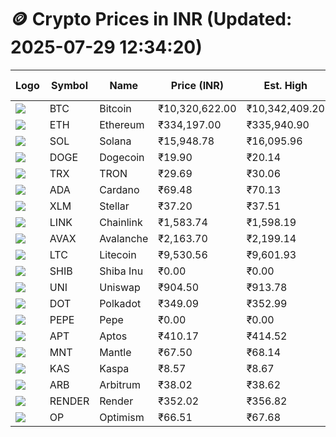 # 🪙 Crypto Prices in INR (Updated: 2025-07-29 12:34:20)

| Logo | Symbol | Name       | Price (INR) | Est. High | Est. Low | Gross Profit | Fees | Net Profit | ROI % |
|------|--------|------------|-------------|-----------|----------|---------------|------|-------------|--------|
| ![](https://coin-images.coingecko.com/coins/images/1/large/bitcoin.png?1696501400) | BTC    | Bitcoin    | ₹10,320,622.00 | ₹10,342,409.20 | ₹10,298,834.80 | ₹423.10 | ₹200.00 | ₹223.10 | 0.22% |
| ![](https://coin-images.coingecko.com/coins/images/279/large/ethereum.png?1696501628) | ETH    | Ethereum   | ₹334,197.00 | ₹335,940.90 | ₹332,453.10 | ₹1,049.11 | ₹200.00 | ₹849.11 | 0.85% |
| ![](https://coin-images.coingecko.com/coins/images/4128/large/solana.png?1718769756) | SOL    | Solana     | ₹15,948.78 | ₹16,095.96 | ₹15,801.60 | ₹1,862.79 | ₹200.00 | ₹1,662.79 | 1.66% |
| ![](https://coin-images.coingecko.com/coins/images/5/large/dogecoin.png?1696501409) | DOGE   | Dogecoin   | ₹19.90 | ₹20.14 | ₹19.66 | ₹2,487.85 | ₹200.00 | ₹2,287.85 | 2.29% |
| ![](https://coin-images.coingecko.com/coins/images/1094/large/tron-logo.png?1696502193) | TRX    | TRON       | ₹29.69 | ₹30.06 | ₹29.32 | ₹2,516.97 | ₹200.00 | ₹2,316.97 | 2.32% |
| ![](https://coin-images.coingecko.com/coins/images/975/large/cardano.png?1696502090) | ADA    | Cardano    | ₹69.48 | ₹70.13 | ₹68.83 | ₹1,882.85 | ₹200.00 | ₹1,682.85 | 1.68% |
| ![](https://coin-images.coingecko.com/coins/images/100/large/fmpFRHHQ_400x400.jpg?1735231350) | XLM    | Stellar    | ₹37.20 | ₹37.51 | ₹36.89 | ₹1,658.81 | ₹200.00 | ₹1,458.81 | 1.46% |
| ![](https://coin-images.coingecko.com/coins/images/877/large/chainlink-new-logo.png?1696502009) | LINK   | Chainlink  | ₹1,583.74 | ₹1,598.19 | ₹1,569.29 | ₹1,841.34 | ₹200.00 | ₹1,641.34 | 1.64% |
| ![](https://coin-images.coingecko.com/coins/images/12559/large/Avalanche_Circle_RedWhite_Trans.png?1696512369) | AVAX   | Avalanche  | ₹2,163.70 | ₹2,199.14 | ₹2,128.26 | ₹3,330.04 | ₹200.00 | ₹3,130.04 | 3.13% |
| ![](https://coin-images.coingecko.com/coins/images/2/large/litecoin.png?1696501400) | LTC    | Litecoin   | ₹9,530.56 | ₹9,601.93 | ₹9,459.19 | ₹1,508.94 | ₹200.00 | ₹1,308.94 | 1.31% |
| ![](https://coin-images.coingecko.com/coins/images/11939/large/shiba.png?1696511800) | SHIB   | Shiba Inu  | ₹0.00 | ₹0.00 | ₹0.00 | ₹2,172.98 | ₹200.00 | ₹1,972.98 | 1.97% |
| ![](https://coin-images.coingecko.com/coins/images/12504/large/uniswap-logo.png?1720676669) | UNI    | Uniswap    | ₹904.50 | ₹913.78 | ₹895.22 | ₹2,073.01 | ₹200.00 | ₹1,873.01 | 1.87% |
| ![](https://coin-images.coingecko.com/coins/images/12171/large/polkadot.png?1696512008) | DOT    | Polkadot   | ₹349.09 | ₹352.99 | ₹345.19 | ₹2,258.75 | ₹200.00 | ₹2,058.75 | 2.06% |
| ![](https://coin-images.coingecko.com/coins/images/29850/large/pepe-token.jpeg?1696528776) | PEPE   | Pepe       | ₹0.00 | ₹0.00 | ₹0.00 | ₹3,159.57 | ₹200.00 | ₹2,959.57 | 2.96% |
| ![](https://coin-images.coingecko.com/coins/images/26455/large/aptos_round.png?1696525528) | APT    | Aptos      | ₹410.17 | ₹414.52 | ₹405.82 | ₹2,146.05 | ₹200.00 | ₹1,946.05 | 1.95% |
| ![](https://coin-images.coingecko.com/coins/images/30980/large/Mantle-Logo-mark.png?1739213200) | MNT    | Mantle     | ₹67.50 | ₹68.14 | ₹66.86 | ₹1,911.43 | ₹200.00 | ₹1,711.43 | 1.71% |
| ![](https://coin-images.coingecko.com/coins/images/25751/large/kaspa-icon-exchanges.png?1696524837) | KAS    | Kaspa      | ₹8.57 | ₹8.67 | ₹8.47 | ₹2,265.75 | ₹200.00 | ₹2,065.75 | 2.07% |
| ![](https://coin-images.coingecko.com/coins/images/16547/large/arb.jpg?1721358242) | ARB    | Arbitrum   | ₹38.02 | ₹38.62 | ₹37.42 | ₹3,198.70 | ₹200.00 | ₹2,998.70 | 3.00% |
| ![](https://coin-images.coingecko.com/coins/images/11636/large/rndr.png?1696511529) | RENDER | Render     | ₹352.02 | ₹356.82 | ₹347.22 | ₹2,766.57 | ₹200.00 | ₹2,566.57 | 2.57% |
| ![](https://coin-images.coingecko.com/coins/images/25244/large/Optimism.png?1696524385) | OP     | Optimism   | ₹66.51 | ₹67.68 | ₹65.34 | ₹3,567.25 | ₹200.00 | ₹3,367.25 | 3.37% |

